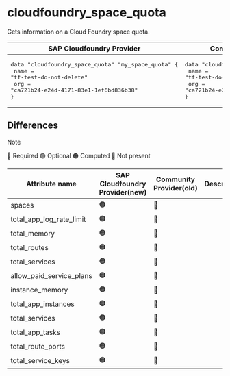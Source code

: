 # cloudfoundry_space_quota

Gets information on a Cloud Foundry space quota.

|  SAP Cloudfoundry Provider | Community Cloudfoundry Provider  |
| -- | -- |
| <pre>data "cloudfoundry_space_quota" "my_space_quota" {</br>  name = "tf-test-do-not-delete"</br>  org  = "ca721b24-e24d-4171-83e1-1ef6bd836b38"</br>}</br></pre>|<pre>data "cloudfoundry_space_quota" "my_space_quota" {</br>  name = "tf-test-do-not-delete"</br>  org  = "ca721b24-e24d-4171-83e1-1ef6bd836b38"</br>}</br></pre> |  

## Differences
> [!NOTE]  
> 🔵 Required  🟢 Optional 🟠 Computed  🔴 Not present

| Attribute name|  SAP Cloudfoundry Provider(new)|  Community Provider(old) | Description
|---| ---| ---| ---| 
|spaces| 🟠 |🔴| 
|total_app_log_rate_limit|  🟠 |🔴|
|total_memory|  🟠 |🔴| 
|total_routes|  🟠 |🔴|
|total_services| 🟠 |🔴| 
|allow_paid_service_plans| 🟠 |🔴| 
|instance_memory | 🟠 |🔴| 
|total_app_instances| 🟠 |🔴| 
|total_services| 🟠 |🔴| 
|total_app_tasks| 🟠 |🔴| 
|total_route_ports| 🟠 |🔴| 
|total_service_keys| 🟠 |🔴| 
